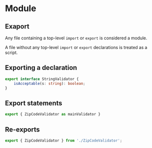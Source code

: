 # Module

## Exaport

Any file containing a top-level `import` or `export` is considered a module.

A file without any top-level `import` or `export` declarations is treated as a script.

## Exporting a declaration

```ts
export interface StringValidator {
    isAcceptable(s: string): boolean;
}
```

## Export statements

```ts
export { ZipCodeValidator as mainValidator }
```

## Re-exports

```ts
export { ZipCodeValidator } from './ZipCodeValidator';
```
